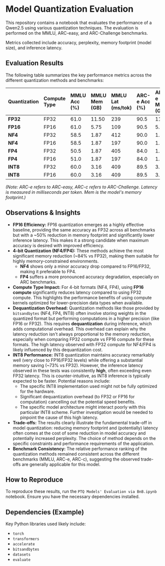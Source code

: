 
# Model Quantization Evaluation

This repository contains a notebook that evaluates the performance of a Qwen2.5 using various quantization techniques. The evaluation is performed on the MMLU, ARC-easy, and ARC-Challenge benchmarks.

Metrics collected include accuracy, perplexity, memory footprint (model size), and inference latency.

## Evaluation Results

The following table summarizes the key performance metrics across the different quantization methods and benchmarks:

| Quantization        | Compute Type | MMLU Acc (%) | MMLU Mem (GB) | MMLU Lat (ms/tok) | ARC-e Acc (%) | ARC-e Mem (GB) | ARC-e Lat (ms/tok) | ARC-c Acc (%) | ARC-c Mem (GB) | ARC-c Lat (ms/tok) |
| :------------------ | :----------- | :----------- | :------------ | :---------------- | :------------ | :------------- | :----------------- | :------------ | :------------- | :----------------- |
| **FP32**            | FP32         | 61.0         | 11.50         | 239               | 90.5          | 11.50          | 175                | 90.5          | 11.50          | 176                |
| **FP16**            | FP16         | 61.0         | 5.75          | 109               | 90.5          | 5.75           | 106                | 90.5          | 5.75           | 105                |
| **NF4**             | FP32         | 58.5         | 1.87          | 412               | 90.0          | 1.87           | 344                | 90.0          | 1.87           | 343                |
| **NF4**             | FP16         | 58.5         | 1.87          | 197               | 90.0          | 1.87           | 194                | 90.0          | 1.87           | 194                |
| **FP4**             | FP32         | 50.5         | 1.87          | 405               | 84.0          | 1.87           | 334                | 84.0          | 1.87           | 334                |
| **FP4**             | FP16         | 51.0         | 1.87          | 197               | 84.0          | 1.87           | 194                | 84.0          | 1.87           | 194                |
| **INT8**            | FP32         | 60.0         | 3.16          | 409               | 89.5          | 3.16           | 398                | 89.5          | 3.16           | 399                |
| **INT8**            | FP16         | 60.0         | 3.16          | 409               | 89.5          | 3.16           | 398                | 89.5          | 3.16           | 402                |

*(Note: ARC-e refers to ARC-easy, ARC-c refers to ARC-Challenge. Latency is measured in milliseconds per token. Mem is the model's memory footprint.)*

## Observations & Insights

*   **FP16 Efficiency:** FP16 quantization emerges as a highly effective baseline, providing the same accuracy as FP32 across all benchmarks but with a ~50% reduction in memory footprint and significantly lower inference latency. This makes it a strong candidate when maximum accuracy is desired with improved efficiency.
*   **4-bit Quantization (NF4/FP4):** These methods achieve the most significant memory reduction (~84% vs FP32), making them suitable for highly memory-constrained environments.
    *   **NF4** shows only a minor accuracy drop compared to FP16/FP32, making it preferable to FP4.
    *   **FP4** suffers a more pronounced accuracy degradation, especially on ARC benchmarks.
*   **Compute Type Impact:** For 4-bit formats (NF4, FP4), using **FP16 compute** significantly reduces latency compared to using FP32 compute. This highlights the performance benefits of using compute kernels optimized for lower-precision data types when available.
*   **Dequantization Overhead:** Quantization methods like those provided by `bitsandbytes` (NF4, FP4, INT8) often involve storing weights in the quantized format but performing computations in a higher precision (like FP16 or FP32). This requires **dequantization** during inference, which adds computational overhead. This overhead can explain why the latency reduction isn't always proportional to the memory reduction, especially when comparing FP32 compute vs FP16 compute for these formats. The high latency observed with FP32 compute for NF4/FP4 is likely influenced by this dequantization cost.
*   **INT8 Performance:** INT8 quantization maintains accuracy remarkably well (very close to FP16/FP32 levels) while offering a substantial memory saving (~73% vs FP32). However, the inference latency observed in these tests was consistently **high**, often exceeding even FP32 latency. This is counter-intuitive, as INT8 inference is typically expected to be faster. Potential reasons include:
    *   The specific INT8 implementation used might not be fully optimized for the hardware.
    *   Significant dequantization overhead (to FP32 or FP16 for computation) cancelling out the potential speed benefits.
    *   The specific model architecture might interact poorly with this particular INT8 scheme. Further investigation would be needed to pinpoint the cause of this high latency.
*   **Trade-offs:** The results clearly illustrate the fundamental trade-off in model quantization: reducing memory footprint and (potentially) latency often comes at the cost of some reduction in model accuracy and potentially increased perplexity. The choice of method depends on the specific constraints and performance requirements of the application.
*   **Benchmark Consistency:** The relative performance ranking of the quantization methods remained consistent across the different benchmarks (MMLU, ARC-e, ARC-c), suggesting the observed trade-offs are generally applicable for this model.

## How to Reproduce

To reproduce these results, run the `PTQ Models' Evaluation via BnB.ipynb` notebook. Ensure you have the necessary dependencies installed.

## Dependencies (Example)

Key Python libraries used likely include:
*   `torch`
*   `transformers`
*   `accelerate`
*   `bitsandbytes`
*   `datasets`
*   `evaluate`

